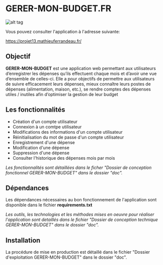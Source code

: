 # GERER-MON-BUDGET.FR

![alt tag](https://user-images.githubusercontent.com/38226261/74353927-e20d4e00-4dba-11ea-9df0-ee112318e27a.png)

Vous pouvez consulter l'application à l'adresse suivante: 

https://projet13.mathieuferrandeau.fr/

<h2>Objectif</h2>

<strong>GERER-MON-BUDGET</strong> est une application web permettant aux utilisateurs d’enregistrer les dépenses qu’ils effectuent chaque mois et d’avoir une vue d’ensemble de celles-ci.
Elle a pour objectifs de permettre aux utilisateurs de suivre efficacement leurs dépenses, mieux connaître leurs postes de dépenses (alimentation, maison, etc.), se rendre comptes des dépenses utiles / inutiles afin d’optimiser la gestion de leur budget

<h2>Les fonctionnalités</h2>


<ul>
	<li>Création d'un compte utilisateur</li>
	<li>Connexion à un comtpe utilisateur</li>
	<li>Modifications des informations d'un compte utilisateur</li>
 	<li>Réinitialisation du mot de passe d'un compte utilisateur</li>
	<li>Enregistrement d'une dépense</li>
	<li>Modification d'une dépense</li>
	<li>Suppression d'une dépense</li>
	<li>Consulter l'historique des dépenses mois par mois</li>
</ul>

<i>Les fonctionnalités sont détaillées dans le ficher "Dossier de conception fonctionnel GERER-MON-BUDGET" dans le dossier "doc".</i>
<h2>Dépendances</h2>

Les dépendances nécessaires au bon fonctionnement de l'application sont disponible dans le fichier <strong>requirements.txt</strong>

<i>Les outils, les technologies et les méthodes mises en oeuvre pour réaliser l'application sont detaillés dans le fichier "Dossier de conception technique GERER-MON-BUDGET" dans le dossier "doc".</i>
<h2>Installation</h2>

La procédure de mise en production est détaillé dans le fichier "Dossier d'exploitation GERER-MON-BUDGET" dans le dossier "doc".
